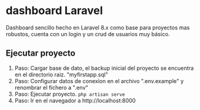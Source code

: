 
# dashboard Laravel
Dashboard sencillo hecho en Laravel 8.x como base para proyectos mas robustos, cuenta con un login y un crud de usuarios muy básico.


## Ejecutar proyecto
 1. Paso: Cargar base de dato, el backup inicial del proyecto se encuentra en el directorio raiz. "myfirstapp.sql"
 2. Paso: Configurar datos de conexion en el archivo ".env.example" y renombrar el fichero a ".env"
 3. Paso: Ejecutar proyecto. 
 `php artisan serve`
 4. Paso: Ir en el navegador a http://localhost:8000


